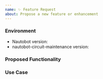 ```yaml
---
name: ✨ Feature Request
about: Propose a new feature or enhancement
---
```


### Environment
* Nautobot version:  <!-- Example: 2.0.0 -->
* nautobot-circuit-maintenance version:  <!-- Example: 1.0.0 -->

<!--
    Describe in detail the new functionality you are proposing.
-->

### Proposed Functionality

<!--
    Convey an example use case for your proposed feature. Write from the
    perspective of a user who would benefit from the proposed
    functionality and describe how.
--->

### Use Case
